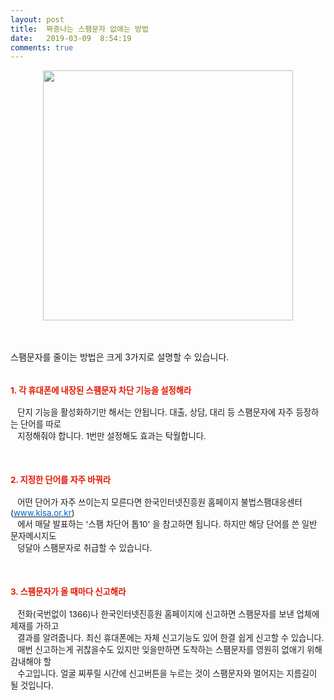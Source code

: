 ```yaml
---
layout: post
title:  짜증나는 스팸문자 없애는 방법
date:   2019-03-09  8:54:19
comments: true
---
```





<div class="imageblock center" style="text-align: center; clear: both;"><span data-url="https://t1.daumcdn.net/cfile/tistory/1645511D4C10620432?download" data-lightbox="lightbox"><img width="400" height="267" style="height: auto; cursor: pointer; max-width: 100%;" alt="" src="https://t1.daumcdn.net/cfile/tistory/1645511D4C10620432" filename="스팸.jpg" filemime="image/jpeg"></span></div><p><br><br>스팸문자를 줄이는 방법은 크게 3가지로 설명할 수 있습니다. <br><br><br><span style="font-size: 10pt;"><strong><font color="#e31600" style="background-color: rgb(255, 255, 255);"><span style="font-size:10pt;">1. 각 휴대폰에 내장된 스팸문자 차단 기능을 설정해라</span></font></strong></span><br><span style="font-size: 10pt;"><br>&nbsp;&nbsp; 단지 기능을 활성화하기만 해서는 안됩니다. 대출, 상담, 대리 등 스팸문자에 자주 등장하는 단어를 따로</span><br><span style="font-size: 10pt;">&nbsp;&nbsp; 지정해줘야 합니다. 1번만 설정해도 효과는 탁월합니다.</span><br><br><br><br><span style="font-size: 10pt;"><strong><font color="#e31600">2. 지정한 단어를 자주 바꿔라</font></strong></span><br><br><span style="font-size: 10pt;">&nbsp;&nbsp; 어떤 단어가 자주 쓰이는지 모른다면 한국인터넷진흥원 홈페이지 불법스팸대응센터(</span><a title="[http://www.kisa.or.kr/]로 이동합니다." href="http://www.kisa.or.kr/" target="_blank"><span style="font-size: 10pt;"><u><font color="#0066cc">www.kisa.or.kr</font></u></span></a><span style="font-size: 10pt;">)</span><br><span style="font-size: 10pt;">&nbsp;&nbsp; 에서 매달 발표하는 '스팸 차단어 톱10' 을 참고하면 됩니다.&nbsp;하지만 해당 단어를 쓴 일반 문자메시지도</span><br><span style="font-size: 10pt;">&nbsp;&nbsp; 덩달아 스팸문자로 취급할 수 있습니다.</span><br><br><br><br><span style="font-size: 10pt;"><strong><font color="#e31600">3. 스팸문자가 올 때마다 신고해라</font></strong></span><br><br><span style="font-size: 10pt;">&nbsp;&nbsp; 전화(국번없이 1366)나 한국인터넷진흥원 홈페이지에 신고하면 스팸문자를 보낸 업체에 제재를 가하고</span><br><span style="font-size: 10pt;">&nbsp;&nbsp; 결과를 알려줍니다. 최신 휴대폰에는 자체 신고기능도 있어 한결 쉽게 신고할 수 있습니다. </span><br><span style="font-size: 10pt;">&nbsp;&nbsp; 매번 신고하는게 귀찮을수도 있지만 잊을만하면 도착하는 스팸문자를 영원히 없애기 위해 감내해야 할</span><br><span style="font-size: 10pt;">&nbsp;&nbsp; 수고입니다. 얼굴 찌푸릴 시간에 신고버튼을 누르는 것이 스팸문자와 멀어지는 지름길이 될 것입니다.</span><br></p>